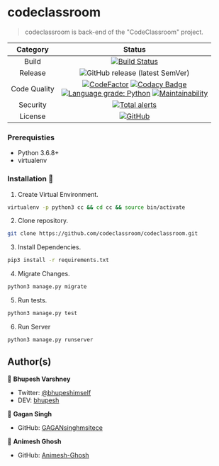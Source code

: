 # codeclassroom

> codeclassroom is back-end of the "CodeClassroom" project.

|   Category   | Status |
|:------------:|:------:|
|     Build    |  [![Build Status](https://travis-ci.org/codeclassroom/codeclassroom.svg?branch=master)](https://travis-ci.org/codeclassroom/codeclassroom)      |
|    Release   |  ![GitHub release (latest SemVer)](https://img.shields.io/github/v/release/codeclassroom/codeclassroom)      |
| Code Quality |  [![CodeFactor](https://www.codefactor.io/repository/github/codeclassroom/codeclassroom/badge)](https://www.codefactor.io/repository/github/codeclassroom/codeclassroom)  [![Codacy Badge](https://api.codacy.com/project/badge/Grade/91c4c80af77442d5979eb5253afa3759)](https://www.codacy.com/gh/codeclassroom/codeclassroom?utm_source=github.com&amp;utm_medium=referral&amp;utm_content=codeclassroom/codeclassroom&amp;utm_campaign=Badge_Grade)  <br>  [![Language grade: Python](https://img.shields.io/lgtm/grade/python/g/codeclassroom/codeclassroom.svg?logo=lgtm&logoWidth=18)](https://lgtm.com/projects/g/codeclassroom/codeclassroom/context:python)   [![Maintainability](https://api.codeclimate.com/v1/badges/982b856aa598f852f9a8/maintainability)](https://codeclimate.com/github/codeclassroom/codeclassroom/maintainability)   |
|   Security   |  [![Total alerts](https://img.shields.io/lgtm/alerts/g/codeclassroom/codeclassroom.svg?logo=lgtm&logoWidth=18)](https://lgtm.com/projects/g/codeclassroom/codeclassroom/alerts/)      |
|    License   |  [![GitHub](https://img.shields.io/github/license/codeclassroom/codeclassroom)](https://github.com/codeclassroom/codeclassroom/blob/master/LICENSE)      |


### Prerequisties
- Python 3.6.8+
- virtualenv

### Installation 🔮

1. Create Virtual Environment.
```bash
virtualenv -p python3 cc && cd cc && source bin/activate
```
2. Clone repository.
```bash
git clone https://github.com/codeclassroom/codeclassroom.git
```
3. Install Dependencies.
```bash
pip3 install -r requirements.txt
```
4. Migrate Changes.
```bash
python3 manage.py migrate
```
5. Run tests.
```bash
python3 manage.py test
```
6. Run Server
```bash
python3 manage.py runserver
```


## Author(s)

👥 **Bhupesh Varshney**

- Twitter: [@bhupeshimself](https://twitter.com/bhupeshimself)
- DEV: [bhupesh](https://dev.to/bhupesh)

👥 **Gagan Singh**

- GitHub: [GAGANsinghmsitece](https://github.com/GAGANsinghmsitece)

👥 **Animesh Ghosh**

- GitHub: [Animesh-Ghosh](https://github.com/Animesh-Ghosh)
